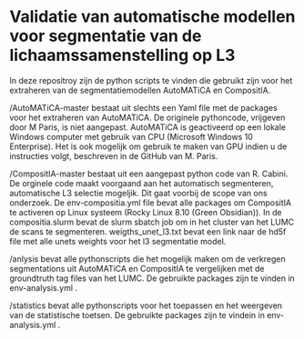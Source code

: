 # Validatie van automatische modellen voor segmentatie van de lichaamssamenstelling op L3
In deze repositroy zijn de python scripts te vinden die gebruikt zijn voor het extraheren van de segmentatiemodellen AutoMATiCA en CompositIA. 

/AutoMATiCA-master bestaat uit slechts een Yaml file met de packages voor het extraheren van AutoMATiCA. De originele pythoncode, vrijgeven door M Paris, is niet aangepast. AutoMATiCA is geactiveerd op een lokale Windows computer met gebruik van CPU (Microsoft Windows 10 Enterprise). Het is ook mogelijk om gebruik te maken van GPU indien u de instructies volgt, beschreven in de GitHub van M. Paris.

/CompositIA-master bestaat uit een aangepast python code van R. Cabini. De orginele code maakt voorgaand aan het automatisch segmenteren, automatische L3 selectie mogeljik. Dit gaat voorbij de scope van ons onderzoek. De env-compositia.yml file bevat alle packages om CompositIA te activeren op Linux systeem (Rocky Linux 8.10 (Green Obsidian)). In de compositia.slurm bevat de slurm sbatch job om in het cluster van het LUMC de scans te segmenteren. weigths_unet_l3.txt bevat een link naar de hd5f file met alle unets weights voor het l3 segmentatie model.

/anlysis bevat alle pythonscripts die het mogelijk maken om de verkregen segmentations uit AutoMATiCA en CompositIA te vergelijken met de groundtruth tag files van het LUMC. De gebruikte packages zijn te vinden in env-analysis.yml .

/statistics bevat alle pythonscripts voor het toepassen en het weergeven van de statistische toetsen. De gebruikte packages zijn te vindein in env-analysis.yml .
